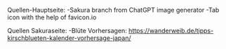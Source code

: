 Quellen-Hauptseite: 
-Sakura branch from ChatGPT image generator
-Tab icon with the help of favicon.io

Quellen Sakuraseite:
-Blüte Vorhersagen: 
   https://wanderweib.de/tipps-kirschblueten-kalender-vorhersage-japan/
   